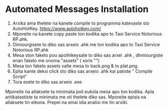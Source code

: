# Automated Messages Installation

1. Arxika ama thelete na kanete compile to programma katevaste sto AutoHotKey. https://www.autohotkey.com/
2. Mporeite na kanete copy paste ton kodika apo to Taxi Service Notorious RP.ahk.
3. Dimiourgisete to diko sas arxeio .ahk me ton kodika apo to Taxi Service Notorious RP.ahk
4. Mesa ston fakelo pou apothikeysate to diko sas arxei .ahk , dhmiourgiste enan fakelo me onoma "assets" ( xoris "")
5. Mesa ton fakelo assets valte mesa to back.png & to plat.png.
6. Epita kante deksi click sto diko sas arxeio .ahk kai patiste " Compile Script" 
7. Tora exete to diko sas arxeio .exe 


Mporeite na allaksete ta minimata poli eukola mesa apo ton kodika. Apla antikatastiste ta minimata me oti thelete diko sas.
Mporeite episis na allaksete tin eikona. Prepei na einai idia analisi me tin arxiki. 
